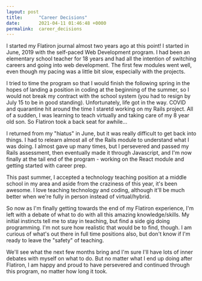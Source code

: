 ```yaml
---
layout: post
title:      "Career Decisions"
date:       2021-04-11 01:46:48 +0000
permalink:  career_decisions
---
```



I started my Flatiron journal almost two years ago at this point!  I started in June, 2019 with the self-paced Web Development program.  I had been an elementary school teacher for 18 years and had all the intention of switching careers and going into web development.  The first few modules went well, even though my pacing was a little bit slow, especially with the projects.

I tried to time the program so that I would finish the following spring in the hopes of landing a position in coding at the beginning of the summer, so I would not break my contract with the school system (you had to resign by July 15 to be in good standing).  Unfortunately, life got in the way.  COVID and quarantine hit around the time I staretd working on my Rails project.  All of a sudden, I was learning to teach virtually and taking care of my 8 year old son.  So Flatiron took a back seat for awhile...

I returned from my "hiatus" in June, but it was really difficult to get back into things.  I had to relearn almost all of the Rails module to understand what I was doing.  I almost gave up many times, but I persevered and passed my Rails assessment, then eventually made it through Javascript, and I'm now finally at the tail end of the program - working on the React module and getting started with career prep.

This past summer, I accepted a technology teaching position at a middle school in my area and aside from the craziness of this year, it's been awesome.  I love teaching technology and coding, although it'll be much better when we're fully in person instead of virtual/hybrid.

So now as I'm finally getting towards the end of my Flatiron experience, I'm left with a debate of what to do with all this amazing knowledge/skills.  My initial instincts tell me to stay in teaching, but find a side gig doing programming.  I'm not sure how realistic that would be to find, though.  I am curious of what's out there in full time positions also, but don't know if I'm ready to leave the "safety" of teaching.  

We'll see what the next few months bring and I'm sure I'll have lots of inner debates with myself on what to do.  But no matter what I end up doing after Flatiron,  I am happy and proud to have persevered and continued through this program, no matter how long it took.
